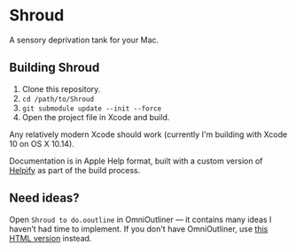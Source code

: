 Shroud
======

A sensory deprivation tank for your Mac.

Building Shroud
---------------

1. Clone this repository.
2. ```cd /path/to/Shroud```
3. ```git submodule update --init --force```
4. Open the project file in Xcode and build. 

Any relatively modern Xcode should work (currently I'm building with Xcode 10 on OS X 10.14).

Documentation is in Apple Help format, built with a custom version of [Helpify](https://www.omnigroup.com/blog/Helpify_the_Omni_Help_Emitter) as part of the build process.

Need ideas?
-----------

Open `Shroud to do.ooutline` in OmniOutliner — it contains many ideas I haven’t had time to implement.  If you don't have OmniOutliner, use [this HTML version](https://rawgit.com/nriley/Shroud/master/Shroud%20to%20do.html/index.html) instead.
